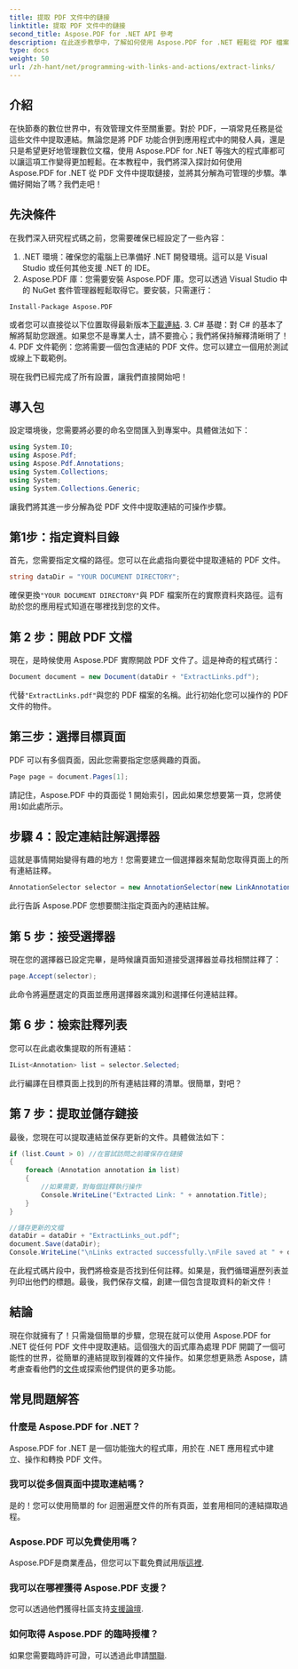 ```yaml
---
title: 提取 PDF 文件中的鏈接
linktitle: 提取 PDF 文件中的鏈接
second_title: Aspose.PDF for .NET API 參考
description: 在此逐步教學中，了解如何使用 Aspose.PDF for .NET 輕鬆從 PDF 檔案中提取連結。
type: docs
weight: 50
url: /zh-hant/net/programming-with-links-and-actions/extract-links/
---
```

## 介紹

在快節奏的數位世界中，有效管理文件至關重要。對於 PDF，一項常見任務是從這些文件中提取連結。無論您是將 PDF 功能合併到應用程式中的開發人員，還是只是希望更好地管理數位文檔，使用 Aspose.PDF for .NET 等強大的程式庫都可以讓這項工作變得更加輕鬆。在本教程中，我們將深入探討如何使用 Aspose.PDF for .NET 從 PDF 文件中提取鏈接，並將其分解為可管理的步驟。準備好開始了嗎？我們走吧！

## 先決條件

在我們深入研究程式碼之前，您需要確保已經設定了一些內容：

1. .NET 環境：確保您的電腦上已準備好 .NET 開發環境。這可以是 Visual Studio 或任何其他支援 .NET 的 IDE。
2. Aspose.PDF 庫：您需要安裝 Aspose.PDF 庫。您可以透過 Visual Studio 中的 NuGet 套件管理器輕鬆取得它。要安裝，只需運行：
```
Install-Package Aspose.PDF
```
   或者您可以直接從以下位置取得最新版本[下載連結](https://releases.aspose.com/pdf/net/).
3. C# 基礎：對 C# 的基本了解將幫助您跟進。如果您不是專業人士，請不要擔心；我們將保持解釋清晰明了！
4. PDF 文件範例：您將需要一個包含連結的 PDF 文件。您可以建立一個用於測試或線上下載範例。

現在我們已經完成了所有設置，讓我們直接開始吧！

## 導入包

設定環境後，您需要將必要的命名空間匯入到專案中。具體做法如下：

```csharp
using System.IO;
using Aspose.Pdf;
using Aspose.Pdf.Annotations;
using System.Collections;
using System;
using System.Collections.Generic;
```

讓我們將其進一步分解為從 PDF 文件中提取連結的可操作步驟。

## 第1步：指定資料目錄

首先，您需要指定文檔的路徑。您可以在此處指向要從中提取連結的 PDF 文件。 

```csharp
string dataDir = "YOUR DOCUMENT DIRECTORY";
```

確保更換`"YOUR DOCUMENT DIRECTORY"`與 PDF 檔案所在的實際資料夾路徑。這有助於您的應用程式知道在哪裡找到您的文件。

## 第 2 步：開啟 PDF 文檔

現在，是時候使用 Aspose.PDF 實際開啟 PDF 文件了。這是神奇的程式碼行：

```csharp
Document document = new Document(dataDir + "ExtractLinks.pdf");
```

代替`"ExtractLinks.pdf"`與您的 PDF 檔案的名稱。此行初始化您可以操作的 PDF 文件的物件。

## 第三步：選擇目標頁面

PDF 可以有多個頁面，因此您需要指定您感興趣的頁面。

```csharp
Page page = document.Pages[1];
```

請記住，Aspose.PDF 中的頁面從 1 開始索引，因此如果您想要第一頁，您將使用`1`如此處所示。

## 步驟 4：設定連結註解選擇器

這就是事情開始變得有趣的地方！您需要建立一個選擇器來幫助您取得頁面上的所有連結註釋。

```csharp
AnnotationSelector selector = new AnnotationSelector(new LinkAnnotation(page, Aspose.Pdf.Rectangle.Trivial));
```

此行告訴 Aspose.PDF 您想要關注指定頁面內的連結註解。

## 第 5 步：接受選擇器

現在您的選擇器已設定完畢，是時候讓頁面知道接受選擇器並尋找相關註釋了：

```csharp
page.Accept(selector);
```

此命令將遍歷選定的頁面並應用選擇器來識別和選擇任何連結註釋。

## 第 6 步：檢索註釋列表

您可以在此處收集提取的所有連結：

```csharp
IList<Annotation> list = selector.Selected;
```

此行編譯在目標頁面上找到的所有連結註釋的清單。很簡單，對吧？

## 第 7 步：提取並儲存鏈接

最後，您現在可以提取連結並保存更新的文件。具體做法如下：

```csharp
if (list.Count > 0) //在嘗試訪問之前確保存在鏈接
{
    foreach (Annotation annotation in list)
    {
        //如果需要，對每個註釋執行操作
        Console.WriteLine("Extracted Link: " + annotation.Title);
    }
}

//儲存更新的文檔
dataDir = dataDir + "ExtractLinks_out.pdf";
document.Save(dataDir);
Console.WriteLine("\nLinks extracted successfully.\nFile saved at " + dataDir);
```

在此程式碼片段中，我們將檢查是否找到任何註釋。如果是，我們循環遍歷列表並列印出他們的標題。最後，我們保存文檔，創建一個包含提取資料的新文件！

## 結論

現在你就擁有了！只需幾個簡單的步驟，您現在就可以使用 Aspose.PDF for .NET 從任何 PDF 文件中提取連結。這個強大的函式庫為處理 PDF 開闢了一個可能性的世界，從簡單的連結提取到複雜的文件操作。如果您想更熟悉 Aspose，請考慮查看他們的[文件](https://reference.aspose.com/pdf/net/)或探索他們提供的更多功能。

## 常見問題解答

### 什麼是 Aspose.PDF for .NET？
Aspose.PDF for .NET 是一個功能強大的程式庫，用於在 .NET 應用程式中建立、操作和轉換 PDF 文件。

### 我可以從多個頁面中提取連結嗎？
是的！您可以使用簡單的 for 迴圈遍歷文件的所有頁面，並套用相同的連結擷取過程。

### Aspose.PDF 可以免費使用嗎？
Aspose.PDF是商業產品，但您可以下載免費試用版[這裡](https://releases.aspose.com/).

### 我可以在哪裡獲得 Aspose.PDF 支援？
您可以透過他們獲得社區支持[支援論壇](https://forum.aspose.com/c/pdf/10).

### 如何取得 Aspose.PDF 的臨時授權？
如果您需要臨時許可證，可以透過此申請[關聯](https://purchase.aspose.com/temporary-license/).